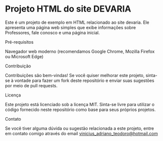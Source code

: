 # Projeto HTML do site DEVARIA

Este é um projeto de exemplo em HTML relacionado ao site devaria. Ele apresenta uma página web simples que exibe informações sobre Professores, fale conosco e uma página inicial.

Pré-requisitos

Navegador web moderno (recomendamos Google Chrome, Mozilla Firefox ou Microsoft Edge)

Contribuição

Contribuições são bem-vindas! Se você quiser melhorar este projeto, sinta-se à vontade para fazer um fork deste repositório e enviar suas sugestões por meio de pull requests.

Licença

Este projeto está licenciado sob a licença MIT. Sinta-se livre para utilizar o código fornecido neste repositório como base para seus próprios projetos.

Contato

Se você tiver alguma dúvida ou sugestão relacionada a este projeto, entre em contato comigo através do email vinicius_adriano_teodoro@hotmail.com
